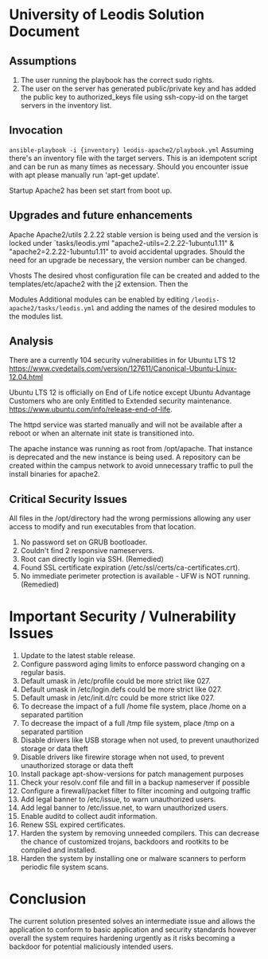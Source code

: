 # University of Leodis Solution Document

## Assumptions
1. The user running the playbook has the correct sudo rights.
2. The user on the server has generated public/private key and has added the public key to authorized_keys file using ssh-copy-id on the target servers in the inventory list.

## Invocation
`ansible-playbook -i {inventory} leodis-apache2/playbook.yml`
Assuming there's an inventory file with the target servers.  This is an idempotent script and can be run as many times as necessary. Should you encounter issue with apt please manually run  'apt-get update'.

Startup
Apache2 has been set start from boot up.


## Upgrades and future enhancements

Apache
Apache2/utils 2.2.22 stable version is being used and the version is locked under `tasks/leodis.yml "apache2-utils=2.2.22-1ubuntu1.11" & "apache2=2.2.22-1ubuntu1.11" to avoid accidental upgrades.  Should the need for an upgrade be necessary, the version number can be changed.  

Vhosts
The desired vhost configuration file can be created and added to the templates/etc/apache2 with the j2 extension. Then the 

Modules
Additional modules can be enabled by editing `/leodis-apache2/tasks/leodis.yml` and adding the names of the desired modules to the modules list.

## Analysis 
There are a currently 104 security vulnerabilities in for Ubuntu LTS 12
https://www.cvedetails.com/version/127611/Canonical-Ubuntu-Linux-12.04.html

Ubuntu LTS 12 is officially on End of Life notice except Ubuntu Advantage Customers who are only Entitled to  Extended security maintenance.
https://www.ubuntu.com/info/release-end-of-life.

The httpd service was started manually and will not be available after a reboot or when an alternate init state is transitioned into.

The apache instance was running as root from /opt/apache.  That instance is deprecated and the new instance is being used.  A repository can be created within the campus network to avoid unnecessary traffic to pull the install binaries for apache2.

## Critical Security Issues
All files in the /opt/directory had the wrong permissions allowing any user access to modify and run executables from that location.

  1. No password set on GRUB bootloader.
  2. Couldn't find 2 responsive nameservers. 
  3. Root can directly login via SSH. (Remedied)
  4. Found SSL certificate expiration (/etc/ssl/certs/ca-certificates.crt).
  5. No immediate perimeter protection is available - UFW is NOT running. (Remedied)

# Important Security / Vulnerability Issues

   1. Update to the latest stable release.
   2. Configure password aging limits to enforce password changing on a regular basis.
   3. Default umask in /etc/profile could be more strict like 027. 
   4. Default umask in /etc/login.defs could be more strict like 027. 
   5. Default umask in /etc/init.d/rc could be more strict like 027. 
   6. To decrease the impact of a full /home file system, place /home on a separated partition
   7. To decrease the impact of a full /tmp file system, place /tmp on a separated partition 
   8. Disable drivers like USB storage when not used, to prevent unauthorized storage or data theft 
   9. Disable drivers like firewire storage when not used, to prevent unauthorized storage or data theft 
   10. Install package apt-show-versions for patch management purposes 
   11. Check your resolv.conf file and fill in a backup nameserver if possible 
   12. Configure a firewall/packet filter to filter incoming and outgoing traffic 
   13. Add legal banner to /etc/issue, to warn unauthorized users. 
   14. Add legal banner to /etc/issue.net, to warn unauthorized users.
   15. Enable auditd to collect audit information. 
   16. Renew SSL expired certificates. 
   17. Harden the system by removing unneeded compilers. This can decrease the chance of customized trojans, backdoors and rootkits to be compiled and installed.
   18. Harden the system by installing one or malware scanners to perform periodic file system scans.
# Conclusion
The current solution presented solves an intermediate issue and allows the application to conform to basic application and security standards however overall the system requires hardening urgently as it risks becoming a backdoor for potential maliciously intended users.
